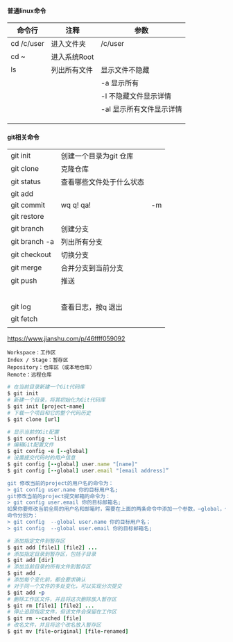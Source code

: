 #### 普通linux命令

| 命令行     | 注释         | 参数                     |
| ---------- | ------------ | ------------------------ |
| cd /c/user | 进入文件夹   | /c/user                  |
| cd ~       | 进入系统Root |                          |
| ls         | 列出所有文件 | 显示文件不隐藏           |
|            |              | -a 显示所有              |
|            |              | -l 不隐藏文件显示详情    |
|            |              | -al 显示所有文件显示详情 |
|            |              |                          |
|            |              |                          |
|            |              |                          |



#### git相关命令

|                        |                                |      |
| ---------------------- | ------------------------------ | ---- |
| git init               | 创建一个目录为git 仓库         |      |
| git clone <url>        | 克隆仓库                       |      |
| git status             | 查看哪些文件处于什么状态       |      |
| git add                |                                |      |
| git commit             | wq    q!   qa!                 | -m   |
| git restore            |                                |      |
| git branch <name>      | 创建分支<name>                 |      |
| git branch -a          | 列出所有分支                   |      |
| git checkout <name>    | 切换分支                       |      |
| git merge <branchname> | 合并分支<branchname>到当前分支 |      |
| git push               | 推送                           |      |
|                        |                                |      |
|                        |                                |      |
|                        |                                |      |
|                        |                                |      |
|                        |                                |      |
| git log                | 查看日志，按q 退出             |      |
| git fetch              |                                |      |
|                        |                                |      |



https://www.jianshu.com/p/46ffff059092

```undefined
Workspace：工作区
Index / Stage：暂存区
Repository：仓库区（或本地仓库）
Remote：远程仓库
```



```ruby
# 在当前目录新建一个Git代码库
$ git init
# 新建一个目录，将其初始化为Git代码库
$ git init [project-name]
# 下载一个项目和它的整个代码历史
$ git clone [url]
```



```ruby
# 显示当前的Git配置
$ git config --list
# 编辑Git配置文件
$ git config -e [--global]
# 设置提交代码时的用户信息
$ git config [--global] user.name "[name]"
$ git config [--global] user.email "[email address]”

git 修改当前的project的用户名的命令为：
> git config user.name 你的目标用户名;
git修改当前的project提交邮箱的命令为：
> git config user.email 你的目标邮箱名;
如果你要修改当前全局的用户名和邮箱时，需要在上面的两条命令中添加一个参数，–global，代表的是全局。
命令分别为：
> git config  --global user.name 你的目标用户名；
> git config  --global user.email 你的目标邮箱名;
```



```ruby
# 添加指定文件到暂存区
$ git add [file1] [file2] ...
# 添加指定目录到暂存区，包括子目录
$ git add [dir]
# 添加当前目录的所有文件到暂存区
$ git add .
# 添加每个变化前，都会要求确认
# 对于同一个文件的多处变化，可以实现分次提交
$ git add -p
# 删除工作区文件，并且将这次删除放入暂存区
$ git rm [file1] [file2] ...
# 停止追踪指定文件，但该文件会保留在工作区
$ git rm --cached [file]
# 改名文件，并且将这个改名放入暂存区
$ git mv [file-original] [file-renamed]
```

